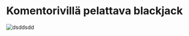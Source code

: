 # Komentorivillä pelattava blackjack
![dsddsdd](https://github.com/miikaran/cli-blackjack/assets/88707539/4e42e3fe-16e6-4dda-b7ca-ff27bf7a1ced)

